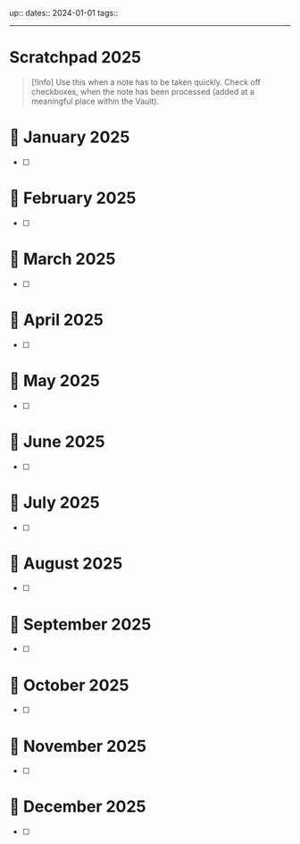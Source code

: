 up:: 
dates:: 2024-01-01
tags:: 

---

# Scratchpad 2025
> [!Info]
> Use this when a note has to be taken quickly.
> Check off checkboxes, when the note has been processed (added at a meaningful place within the Vault).

# 📝 January 2025
- [ ] 

# 📝 February 2025
- [ ] 

# 📝 March 2025
- [ ] 

# 📝 April 2025
- [ ] 

# 📝 May 2025
- [ ] 

# 📝 June 2025
- [ ] 

# 📝 July 2025
- [ ] 

# 📝 August 2025
- [ ] 

# 📝 September 2025
- [ ] 

# 📝 October 2025
- [ ] 

# 📝 November 2025
- [ ] 

# 📝 December 2025
- [ ] 
